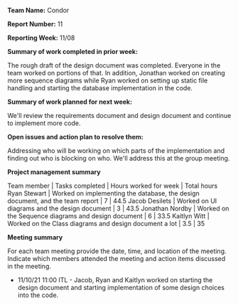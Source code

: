 **Team Name:** Condor

**Report Number:** 11

**Reporting Week:** 11/08

**Summary of work completed in prior week:**

The rough draft of the design document was completed. Everyone in the team worked on portions of that. In addition, Jonathan worked on creating more sequence diagrams while Ryan worked on setting up static file handling and starting the database implementation in the code.

**Summary of work planned for next week:**

We'll review the requirements document and design document and continue to implement more code.

**Open issues and action plan to resolve them:**

Addressing who will be working on which parts of the implementation and finding out who is blocking on who. We'll address this at the group meeting.

**Project management summary**

Team member | Tasks completed | Hours worked for week | Total hours
Ryan Stewart | Worked on implementing the database, the design document, and the team report | 7 | 44.5
Jacob Desilets | Worked on UI diagrams and the design document | 3 | 43.5 
Jonathan Nordby | Worked on the Sequence diagrams and design document | 6 | 33.5 
Kaitlyn Witt | Worked on the Class diagrams and design document a lot | 3.5 | 35

**Meeting summary**

For each team meeting provide the date, time, and location of the meeting. Indicate which members attended the meeting and action items discussed in the meeting.

* 11/10/21 11:00 ITL - Jacob, Ryan and Kaitlyn worked on starting the design document and starting implementation of some design choices into the code.